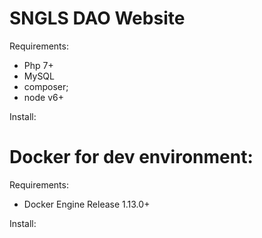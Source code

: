 # SNGLS DAO Website

Requirements:
- Php 7+
- MySQL
- composer;
- node v6+

Install:



# Docker for dev environment:


Requirements: 
- Docker Engine Release 1.13.0+

Install:

